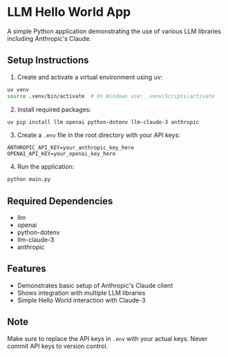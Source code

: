 # LLM Hello World App

A simple Python application demonstrating the use of various LLM libraries including Anthropic's Claude.

## Setup Instructions

1. Create and activate a virtual environment using uv:
```bash
uv venv
source .venv/bin/activate  # On Windows use: .venv\Scripts\activate
```

2. Install required packages:
```bash
uv pip install llm openai python-dotenv llm-claude-3 anthropic
```

3. Create a `.env` file in the root directory with your API keys:
```
ANTHROPIC_API_KEY=your_anthropic_key_here
OPENAI_API_KEY=your_openai_key_here
```

4. Run the application:
```bash
python main.py
```

## Required Dependencies
- llm
- openai
- python-dotenv
- llm-claude-3
- anthropic

## Features
- Demonstrates basic setup of Anthropic's Claude client
- Shows integration with multiple LLM libraries
- Simple Hello World interaction with Claude-3

## Note
Make sure to replace the API keys in `.env` with your actual keys. Never commit API keys to version control.
